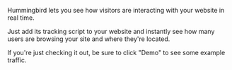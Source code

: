 Hummingbird lets you see how visitors are interacting with your website in real time.

Just add its tracking script to your website and instantly see how many users are browsing your site and where they're located.

If you're just checking it out, be sure to click "Demo" to see some example traffic.
